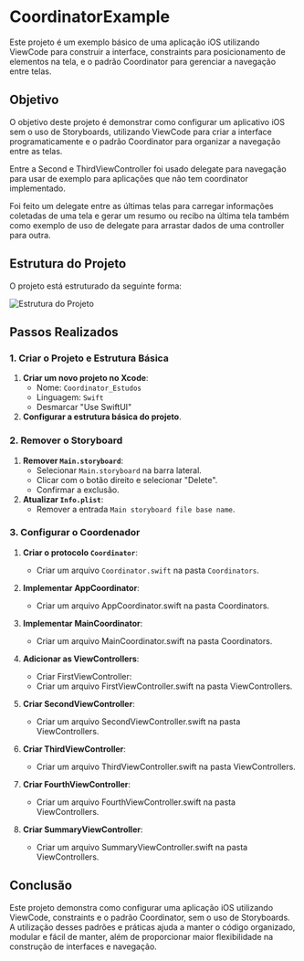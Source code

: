 # CoordinatorExample

Este projeto é um exemplo básico de uma aplicação iOS utilizando ViewCode para construir a interface, constraints para posicionamento de elementos na tela, e o padrão Coordinator para gerenciar a navegação entre telas.

## Objetivo

O objetivo deste projeto é demonstrar como configurar um aplicativo iOS sem o uso de Storyboards, utilizando ViewCode para criar a interface programaticamente e o padrão Coordinator para organizar a navegação entre as telas.

Entre a Second e ThirdViewController foi usado delegate para navegação para usar de exemplo para aplicações que não tem coordinator implementado.

Foi feito um delegate entre as últimas telas para carregar informações coletadas de uma tela e gerar um resumo ou recibo na última tela também como exemplo de uso de delegate para arrastar dados de uma controller para outra.

## Estrutura do Projeto

O projeto está estruturado da seguinte forma:

![Estrutura do Projeto](https://github.com/souzadbr/Coordinator_Estudos/assets/81527964/55927464-c10c-448b-8d56-34d8e9422f2b)

## Passos Realizados

### 1. Criar o Projeto e Estrutura Básica

1. **Criar um novo projeto no Xcode**:
   - Nome: `Coordinator_Estudos`
   - Linguagem: `Swift`
   - Desmarcar "Use SwiftUI"
2. **Configurar a estrutura básica do projeto**.

### 2. Remover o Storyboard

1. **Remover `Main.storyboard`**:
   - Selecionar `Main.storyboard` na barra lateral.
   - Clicar com o botão direito e selecionar "Delete".
   - Confirmar a exclusão.
2. **Atualizar `Info.plist`**:
   - Remover a entrada `Main storyboard file base name`.

### 3. Configurar o Coordenador

1. **Criar o protocolo `Coordinator`**:
   - Criar um arquivo `Coordinator.swift` na pasta `Coordinators`.

2. **Implementar AppCoordinator**:
    - Criar um arquivo AppCoordinator.swift na pasta Coordinators.
    
3. **Implementar MainCoordinator**:
    - Criar um arquivo MainCoordinator.swift na pasta Coordinators.
    
4. **Adicionar as ViewControllers**:
    - Criar FirstViewController:
    - Criar um arquivo FirstViewController.swift na pasta ViewControllers.
    
5. **Criar SecondViewController**:
    - Criar um arquivo SecondViewController.swift na pasta ViewControllers.
    
6. **Criar ThirdViewController**:
    - Criar um arquivo ThirdViewController.swift na pasta ViewControllers.

7. **Criar FourthViewController**:
    - Criar um arquivo FourthViewController.swift na pasta ViewControllers.
    
8. **Criar SummaryViewController**:
    - Criar um arquivo SummaryViewController.swift na pasta ViewControllers.
    
## Conclusão

Este projeto demonstra como configurar uma aplicação iOS utilizando ViewCode, constraints e o padrão Coordinator, sem o uso de Storyboards. A utilização desses padrões e práticas ajuda a manter o código organizado, modular e fácil de manter, além de proporcionar maior flexibilidade na construção de interfaces e navegação.



